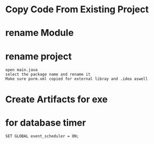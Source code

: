 # Copy Code From Existing Project
# rename Module
# rename project
    open main.java
    select the package name and rename it
    Make sure porm.xml copied for external libray and .idea aswell
# Create Artifacts for exe 
# for database timer
    SET GLOBAL event_scheduler = ON;